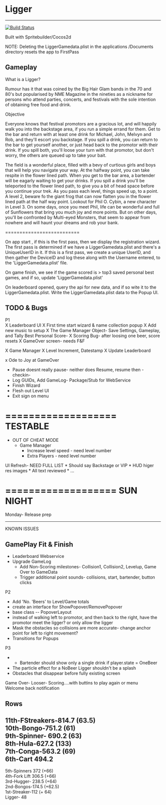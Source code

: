 # Ligger  
----------

[![Build Status](https://travis-ci.org/fezzee/Ligger.svg?branch=master)](https://travis-ci.org/fezzee/Ligger)

  
Built with Spritebuilder/Cocos2d 

NOTE: Deleting the LiggerGamedata.plist in the applications /Documents directory resets the app to FirstPass
  
  
Gameplay  
---------  
What is a Ligger?  
  
Rumour has it that was coined by the Big Hair Glam bands in the 70 and 80's but popularised by NME Magazine in the nineties as a nickname for persons who attend parties, concerts, and festivals with the sole intention of obtaining free food and drink. 

Objective  
  
Everyone knows that festival promotors are a gracious lot, and will happily walk you into the backstage area, if you run a simple errand for them. Get to the bar and return with at least one drink for Michael, John, Melvyn and Rob, and they'll escort you backstage. If you spill a drink, you can return to the bar to get yourself another, or just head back to the promotor with their drink. If you spill both, you'll loose your turn with that promotor, but don't worry, the others are queued up to take your bait. 
  
  
The field is a wonderful place, filled with a bevy of curtious girls and boys that will help you navigate your way. At the halfway point, you can take respite in the flower lined path. When you get to the bar area, a bartender  will be eagarly waiting to get your drinks. If you spill a drink  you'll be teleported to the flower lined path, to give you a bit of head space before you continue your trek.  As you pass each level, things speed up, to a point. A level 2, beware fo the giant frog that can now flatten you in the flower lined path at the half way point.
    Lookout for Phil O. Cybin, a new character in Level 3. On some days, once you meet Phil, life can be wonderful and full of Sunflowers that bring you much joy and 
    more points. But on other days, you'll be confronted by Multi-eyed Monsters, that seem to appear from nowhere and will haunt your dreams and rob your bank.  
  
  
==========================

On app start , if this is the first pass, then we display the registration wizard.
The first pass is determined if we have a LiggerGamedata.plist and there's a UniqueUserID in it.
If this is a first pass, we create a unique UserID, and then gather the DeviceID and log these along with the Username entered, to the 'LiggerGamedata.plist' file.

On game finish, we see if the game scored is > top3 saved personal best games, and if so, update 'LiggerGamedata.plist'

On leaderboard opened, query the api for new data, and if so wite it to the LiggerGamedata.plist. Write the LiggerGamedata.plist data to the Popup UI. 


TODO & Bugs
----------- 
P1   
X Leaderboard UI
X First time start wizard & name collection popup
X Add new music to setup
X The Game Manager Object- Save Settings, Gameplay, and Tally Best Personal Score- 
X Scoring Bug- after loosing one beer, score resets
X GameOver screen- needs F&F

X Game Manager
    X Level Increment, Datestamp
    X Update Leaderboard 

x Ode to Joy at GameOver
* Pause doesnt really pause- neither does Resume, resume then
-checkin-
* Log GUIDs,  Add GameLog- Package/Stub for WebService
* Finish Wizard
* Flesh out Level UI
* Exit sign on menu

===================
TESTABLE
===================

* OUT OF CHEAT MODE
    * Game Manager    
        * Increase level speed - need level number
        * Extra Players - need level number

UI Refresh- NEED FULL LIST
    * Should say Backstage or VIP 
    * HUD higer res images
    * All text reviewed
    * ...

===================
SUN NIGHT
===================

Monday- Release prep

-------------------

KNOWN ISSUES

GamePlay Fit & Finish
-----------------------------
* Leaderboard Webservice
* Upgrade GameLog
    * Add Non-Scoring milestones- Collision1, Collision2, Levelup, Game Over to GameData
    * Trigger additional point sounds- collisions, start, bartender, button clicks  


  
P2  
* Add 'No. 'Beers' to Level/Game totals
* create an interface for ShowPopover/RemovePopover    
* base class -- PopoverLayout
* instead of walking left to promotor, and then back to the right, have the promotor meet the ligger? or only allow the ligger    
* Mask the obstacles so collisions are more accurate- change anchor point for left to right movement?  
* Transitions for Popups  
  
P3   
* * Bartender should show only a single drink if player.state = OneBeer   
* The particle effect for a NoBeer Ligger shouldn't be a splash  
* Obstacles that disappear before fully existing screen  
  

Game Over- Looser- Scoring....with buttins to play again or menu  
Welcome back notification  
  
  
  
Rows  
-------  
11th-FStreakers-814.7 (63.5)  
10th-Bongo-751.2 (61)  
9th-Spinner- 690.2  (63)  
8th-Hula-627.2 (133)  
7th-Conga-563.2 (69)  
6th-Cart 494.2  
----  
5th-Spinners 372    (+66)  
4th-Fork Lift  306.5  (+66)  
3rd-Hugger-  238.5  (+64)  
2nd-Bongos-174.5   (+62.5)  
1st-Streaker-112     (+ 64)  
Ligger-           48  
  



